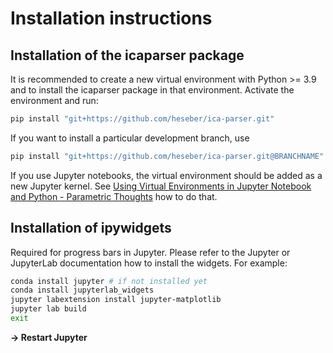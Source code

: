 # Installation instructions

## Installation of the icaparser package

It is recommended to create a new virtual environment with Python >= 3.9 and to
install the icaparser package in that environment. Activate the environment and
run:

```sh
pip install "git+https://github.com/heseber/ica-parser.git"
```

If you want to install a particular development branch, use

```sh
pip install "git+https://github.com/heseber/ica-parser.git@BRANCHNAME"
```

If you use Jupyter notebooks, the virtual environment should be added as a new
Jupyter kernel. See [Using Virtual Environments in Jupyter Notebook and Python -
Parametric Thoughts](https://janakiev.com/blog/jupyter-virtual-envs/) how to do
that.

## Installation of ipywidgets

Required for progress bars in Jupyter. Please refer to the Jupyter or JupyterLab
documentation how to install the widgets. For example:

```sh
conda install jupyter # if not installed yet
conda install jupyterlab_widgets
jupyter labextension install jupyter-matplotlib
jupyter lab build
exit
```

**→ Restart Jupyter**
